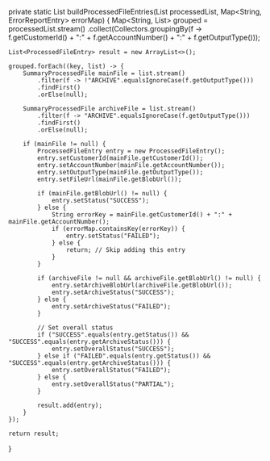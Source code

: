 private static List<ProcessedFileEntry> buildProcessedFileEntries(List<SummaryProcessedFile> processedList, Map<String, ErrorReportEntry> errorMap) {
    Map<String, List<SummaryProcessedFile>> grouped = processedList.stream()
        .collect(Collectors.groupingBy(f -> f.getCustomerId() + ":" + f.getAccountNumber() + ":" + f.getOutputType()));

    List<ProcessedFileEntry> result = new ArrayList<>();

    grouped.forEach((key, list) -> {
        SummaryProcessedFile mainFile = list.stream()
            .filter(f -> !"ARCHIVE".equalsIgnoreCase(f.getOutputType()))
            .findFirst()
            .orElse(null);

        SummaryProcessedFile archiveFile = list.stream()
            .filter(f -> "ARCHIVE".equalsIgnoreCase(f.getOutputType()))
            .findFirst()
            .orElse(null);

        if (mainFile != null) {
            ProcessedFileEntry entry = new ProcessedFileEntry();
            entry.setCustomerId(mainFile.getCustomerId());
            entry.setAccountNumber(mainFile.getAccountNumber());
            entry.setOutputType(mainFile.getOutputType());
            entry.setFileUrl(mainFile.getBlobUrl());

            if (mainFile.getBlobUrl() != null) {
                entry.setStatus("SUCCESS");
            } else {
                String errorKey = mainFile.getCustomerId() + ":" + mainFile.getAccountNumber();
                if (errorMap.containsKey(errorKey)) {
                    entry.setStatus("FAILED");
                } else {
                    return; // Skip adding this entry
                }
            }

            if (archiveFile != null && archiveFile.getBlobUrl() != null) {
                entry.setArchiveBlobUrl(archiveFile.getBlobUrl());
                entry.setArchiveStatus("SUCCESS");
            } else {
                entry.setArchiveStatus("FAILED");
            }

            // Set overall status
            if ("SUCCESS".equals(entry.getStatus()) && "SUCCESS".equals(entry.getArchiveStatus())) {
                entry.setOverallStatus("SUCCESS");
            } else if ("FAILED".equals(entry.getStatus()) && "SUCCESS".equals(entry.getArchiveStatus())) {
                entry.setOverallStatus("FAILED");
            } else {
                entry.setOverallStatus("PARTIAL");
            }

            result.add(entry);
        }
    });

    return result;
}
